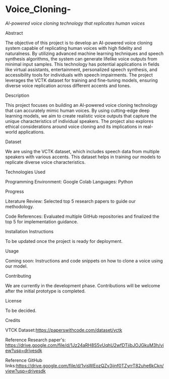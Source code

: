 # Voice_Cloning-
*AI-powered voice cloning technology that replicates human voices*

Abstract

The objective of this project is to develop an AI-powered voice cloning system capable of replicating human voices with high fidelity and naturalness. By utilizing advanced machine learning techniques and speech synthesis algorithms, the system can generate lifelike voice outputs from minimal input samples. This technology has potential applications in fields like virtual assistants, entertainment, personalized speech synthesis, and accessibility tools for individuals with speech impairments. The project leverages the VCTK dataset for training and fine-tuning models, ensuring diverse voice replication across different accents and tones.

Description

This project focuses on building an AI-powered voice cloning technology that can accurately mimic human voices. By using cutting-edge deep learning models, we aim to create realistic voice outputs that capture the unique characteristics of individual speakers. The project also explores ethical considerations around voice cloning and its implications in real-world applications.

Dataset

We are using the VCTK dataset, which includes speech data from multiple speakers with various accents. This dataset helps in training our models to replicate diverse voice characteristics.

Technologies Used

Programming Environment: Google Colab
Languages: Python


Progress

Literature Review: Selected top 5 research papers to guide our methodology.

Code References: Evaluated multiple GitHub repositories and finalized the top 5 for implementation guidance.


Installation Instructions

To be updated once the project is ready for deployment.

Usage

Coming soon: Instructions and code snippets on how to clone a voice using our model.

Contributing

We are currently in the development phase. Contributions will be welcome after the initial prototype is completed.

License

To be decided.

Credits

VTCK Dataset:https://paperswithcode.com/dataset/vctk

Reference Research paper's: https://drive.google.com/file/d/1Jz24aRH8S5vUqhU2wfDTiibJOJGkuM3h/view?usp=drivesdk

Reference GitHub links:https://drive.google.com/file/d/1vjsWEozQZv3ijnf0TZyrrT82uhe6kCkn/view?usp=drivesdk

